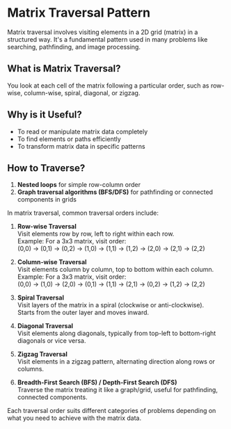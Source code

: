 # Matrix Traversal Pattern

Matrix traversal involves visiting elements in a 2D grid (matrix) in a structured way. It's a fundamental pattern used in many problems like searching, pathfinding, and image processing.

## What is Matrix Traversal?

You look at each cell of the matrix following a particular order, such as row-wise, column-wise, spiral, diagonal, or zigzag.

## Why is it Useful?

- To read or manipulate matrix data completely
- To find elements or paths efficiently
- To transform matrix data in specific patterns

## How to Traverse?

1. **Nested loops** for simple row-column order
2. **Graph traversal algorithms (BFS/DFS)** for pathfinding or connected components in grids

In matrix traversal, common traversal orders include:

1. **Row-wise Traversal**  
   Visit elements row by row, left to right within each row.  
   Example: For a 3x3 matrix, visit order:  
   (0,0) → (0,1) → (0,2) → (1,0) → (1,1) → (1,2) → (2,0) → (2,1) → (2,2)

2. **Column-wise Traversal**  
   Visit elements column by column, top to bottom within each column.  
   Example: For a 3x3 matrix, visit order:  
   (0,0) → (1,0) → (2,0) → (0,1) → (1,1) → (2,1) → (0,2) → (1,2) → (2,2)

3. **Spiral Traversal**  
   Visit layers of the matrix in a spiral (clockwise or anti-clockwise).  
   Starts from the outer layer and moves inward.

4. **Diagonal Traversal**  
   Visit elements along diagonals, typically from top-left to bottom-right diagonals or vice versa.

5. **Zigzag Traversal**  
   Visit elements in a zigzag pattern, alternating direction along rows or columns.

6. **Breadth-First Search (BFS) / Depth-First Search (DFS)**  
   Traverse the matrix treating it like a graph/grid, useful for pathfinding, connected components.

Each traversal order suits different categories of problems depending on what you need to achieve with the matrix data.
